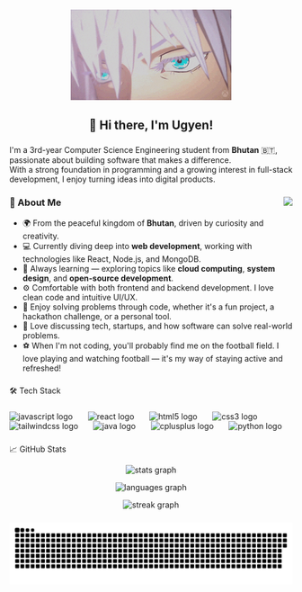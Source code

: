 ###
<div align="center">
  <img height="161" src="./assests/Blue Eyes Loop GIF by Xbox.gif"  />
</div>

###

<h2 align="center">👋 Hi there, I'm Ugyen!</h2>

###


I'm a 3rd-year Computer Science Engineering student from **Bhutan** 🇧🇹, passionate about building software that makes a difference.  
With a strong foundation in programming and a growing interest in full-stack development, I enjoy turning ideas into digital products.


###

<img align="right" height="203" src="https://media4.giphy.com/media/v1.Y2lkPTc5MGI3NjExcGYxamV1OGN1d2hmenRtZTR2OTdpbDF5N2UxeHJxbjAwejB5c2NnYSZlcD12MV9pbnRlcm5hbF9naWZfYnlfaWQmY3Q9Zw/nEFaVNgFGGRQdWbmRq/giphy.gif"  />



### 🌟 About Me

- 🌍 From the peaceful kingdom of **Bhutan**, driven by curiosity and creativity.  
- 💻 Currently diving deep into **web development**, working with technologies like React, Node.js, and MongoDB.  
- 🌱 Always learning — exploring topics like **cloud computing**, **system design**, and **open-source development**.  
- ⚙️ Comfortable with both frontend and backend development. I love clean code and intuitive UI/UX.  
- 🧩 Enjoy solving problems through code, whether it's a fun project, a hackathon challenge, or a personal tool.  
- 💬 Love discussing tech, startups, and how software can solve real-world problems.  
- ⚽ When I'm not coding, you'll probably find me on the football field. I love playing and watching football — it's my way of staying active and refreshed!


###

<p align="left">🛠️ Tech Stack</p>

###

<div align="left">
  <img src="https://skillicons.dev/icons?i=js" height="31" alt="javascript logo"  />
  <img width="19" />
  <img src="https://cdn.simpleicons.org/react/61DAFB" height="31" alt="react logo"  />
  <img width="19" />
  <img src="https://cdn.simpleicons.org/html5/E34F26" height="31" alt="html5 logo"  />
  <img width="19" />
  <img src="https://cdn.simpleicons.org/css3/1572B6" height="31" alt="css3 logo"  />
  <img width="19" />
  <img src="https://cdn.simpleicons.org/tailwindcss/06B6D4" height="31" alt="tailwindcss logo"  />
  <img width="19" />
  <img src="https://skillicons.dev/icons?i=java" height="31" alt="java logo"  />
  <img width="19" />
  <img src="https://cdn.simpleicons.org/c++/00599C" height="31" alt="cplusplus logo"  />
  <img width="19" />
  <img src="https://cdn.simpleicons.org/python/3776AB" height="31" alt="python logo"  />
</div>

###
📈 GitHub Stats

<p align="center">
  <img src="https://github-readme-stats.vercel.app/api?username=ugyenx&hide_title=false&hide_rank=false&show_icons=true&include_all_commits=true&count_private=true&disable_animations=false&theme=highcontrast&locale=en&hide_border=false&order=1" height="150" alt="stats graph" />
</p>

<p align="center">
  <img src="https://github-readme-stats.vercel.app/api/top-langs?username=ugyenx&locale=en&hide_title=false&layout=compact&card_width=320&langs_count=5&theme=gruvbox_light&hide_border=false&order=2" height="150" alt="languages graph" />
</p>

<p align="center">
  <img src="https://streak-stats.demolab.com?user=ugyenx&locale=en&mode=daily&theme=cobalt&hide_border=false&border_radius=5&order=3" height="150" alt="streak graph" />
</p>


###

<img src="./assests/snake.svg" alt="Snake animation" />

###
